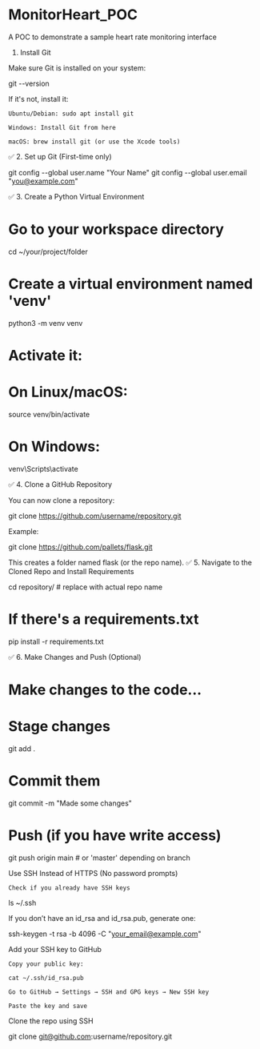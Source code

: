 # MonitorHeart_POC
A POC to demonstrate a sample heart rate monitoring interface

 1. Install Git

Make sure Git is installed on your system:

git --version

If it's not, install it:

    Ubuntu/Debian: sudo apt install git

    Windows: Install Git from here

    macOS: brew install git (or use the Xcode tools)

✅ 2. Set up Git (First-time only)

git config --global user.name "Your Name"
git config --global user.email "you@example.com"

✅ 3. Create a Python Virtual Environment

# Go to your workspace directory
cd ~/your/project/folder

# Create a virtual environment named 'venv'
python3 -m venv venv

# Activate it:
# On Linux/macOS:
source venv/bin/activate

# On Windows:
venv\Scripts\activate

✅ 4. Clone a GitHub Repository

You can now clone a repository:

git clone https://github.com/username/repository.git

Example:

git clone https://github.com/pallets/flask.git

This creates a folder named flask (or the repo name).
✅ 5. Navigate to the Cloned Repo and Install Requirements

cd repository/  # replace with actual repo name

# If there's a requirements.txt
pip install -r requirements.txt

✅ 6. Make Changes and Push (Optional)

# Make changes to the code...

# Stage changes
git add .

# Commit them
git commit -m "Made some changes"

# Push (if you have write access)
git push origin main  # or 'master' depending on branch

Use SSH Instead of HTTPS (No password prompts)

    Check if you already have SSH keys

ls ~/.ssh

If you don’t have an id_rsa and id_rsa.pub, generate one:

ssh-keygen -t rsa -b 4096 -C "your_email@example.com"

Add your SSH key to GitHub

    Copy your public key:

    cat ~/.ssh/id_rsa.pub

    Go to GitHub → Settings → SSH and GPG keys → New SSH key

    Paste the key and save

Clone the repo using SSH

git clone git@github.com:username/repository.git
